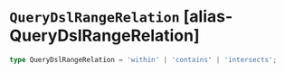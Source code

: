 # `QueryDslRangeRelation` [alias-QueryDslRangeRelation]
```typescript
type QueryDslRangeRelation = 'within' | 'contains' | 'intersects';
```
